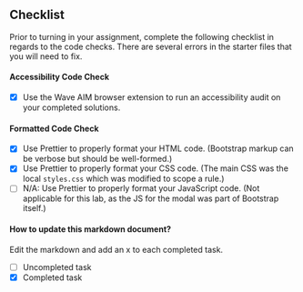 ## Checklist

Prior to turning in your assignment, complete the following checklist in regards to the code checks. There are several errors in the starter files that you will need to fix.

#### Accessibility Code Check

- [x] Use the Wave AIM browser extension to run an accessibility audit on your completed solutions. 

#### Formatted Code Check

- [x] Use Prettier to properly format your HTML code. (Bootstrap markup can be verbose but should be well-formed.)
- [x] Use Prettier to properly format your CSS code. (The main CSS was the local `styles.css` which was modified to scope a rule.)
- [ ] N/A: Use Prettier to properly format your JavaScript code. (Not applicable for this lab, as the JS for the modal was part of Bootstrap itself.)

#### How to update this markdown document?

Edit the markdown and add an x to each completed task.

- [ ] Uncompleted task
- [x] Completed task